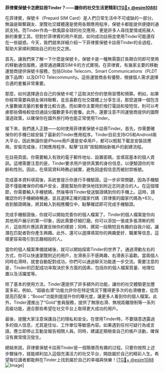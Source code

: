 **菲律賓保號卡怎麽註冊Tinder？——讓你的社交生活更精彩[[TG💪+ @esim1088](https://t.me/s/esim1088)]**

在菲律賓，保號卡（Prepaid SIM Card）是人們日常生活中不可或缺的一部分。無論是聯繫親友、瀏覽社交媒體還是使用各類應用程序，保號卡都能提供便捷的通訊支持。而Tinder作為一款風靡全球的社交應用，更是許多人尋找愛情或拓展人脈的重要工具。但對於菲律賓的用戶來說，如何成功註冊並使用Tinder可能還存在一些疑惑。今天，我們就來詳細介紹一下菲律賓保號卡註冊Tinder的全過程，幫助大家順利開始自己的社交之旅。

首先，讓我們來了解一下什麼是保號卡。保號卡是一種無需簽訂長期合同即可使用的移動通信服務，通常通過購買SIM卡的方式實現。在菲律賓，有幾家主要的移動運營商提供保號卡服務，包括Globe Telecom、Smart Communications（PLDT旗下品牌）以及DITO Telecommunity。這些運營商各有優勢，根據個人需求選擇合適的套餐非常重要。

那麼，如何選擇適合自己的保號卡呢？這取決於你的使用習慣和預算。例如，如果你經常需要與朋友保持聯繫，並且喜歡在社交媒體上分享生活，那麼選擇一個包含大量數據流量的套餐會比較合適。而如果你主要用於撥打電話和發短信，則可以考慮那些價格較低但通話分鐘數更多的套餐。此外，還要注意不同運營商提供的國際漫遊政策，以確保你在國外旅行時也能正常使用Tinder。

接下來，我們進入正題——如何使用菲律賓保號卡註冊Tinder。首先，你需要確保你的手機已經安裝了最新的Tinder應用程序。Tinder目前支持iOS和Android兩大平台，因此無論你是iPhone用戶還是安卓用戶，都可以輕鬆下載並安裝該應用。安裝完成後，打開應用程序，點擊“註冊”按鈕開始新帳戶的創建流程。

在註冊頁面，你需要輸入有效的電子郵件地址、設置密碼，並填寫基本的個人資訊。這裡需要注意的是，Tinder要求用戶提供真實的身份信息，以便驗證你的年齡和性別。因此，在填寫資料時務必誠實，避免因虛假信息而被封禁帳號。

完成基本資料填寫後，系統會提示你進行手機驗證。這一步非常關鍵，因為手機驗證不僅能確保你的帳戶安全，還能幫助你更快地找到附近志同道合的人。在這個環節，你需要輸入手機號碼，然後等待Tinder發送驗證碼到你的手機上。這時，請確認你的手機網絡暢通，並且選擇正確的國家代碼（菲律賓的國家代碼為+63）。收到驗證碼後，將其輸入到相應欄位中，點擊確認即可完成手機驗證。

完成手機驗證後，你就可以開始完善你的個人檔案了。Tinder的個人檔案是你向其他用戶展示的第一印象，因此需要仔細打磨。你可以添加一張或多張清晰的照片，這些照片應該真實反映你的樣貌；同時，撰寫一段簡短且有趣的自我介紹，讓潛在匹配者對你產生興趣。此外，還可以選擇填寫你的興趣愛好、職業等信息，這樣更容易吸引到志趣相投的人。

當你的個人檔案準備就緒後，就可以開始探索Tinder的世界了。通過滑動左右的方式，你可以快速瀏覽附近的用戶，左滑表示不感興趣，右滑表示喜歡。當兩個人同時右滑時，就會自動配對成功，你們可以通過聊天功能進一步交流。需要注意的是，Tinder的匹配成功率取決於多方面的因素，包括你的個人檔案質量、地理位置以及活躍度等。

除了基本的使用方法，Tinder還提供了許多額外的功能，讓你的社交體驗更加豐富多彩。例如，“超級右滑”功能允許你在特定情況下獲得更多次的右滑機會，從而提高匹配率；“Boost”功能則能提升你的曝光度，讓更多人看到你的個人檔案。此外，Tinder還推出了“Gold”會員服務，提供了無限右滑、無視距離限制等一系列高級功能，適合那些希望在社交平台上取得更大成功的用戶。

最後，提醒大家注意保護自己的隱私和安全。在使用Tinder時，不要隨意透露過多的個人信息，尤其是住址、工作單位等敏感內容。如果遇到任何可疑行為或言語，應立即停止互動並報告相關人員。同時，建議定期檢查自己的帳戶活動，確保沒有異常情況發生。

總結來說，菲律賓保號卡註冊Tinder是一個簡單而有趣的过程。只要你按照上述步驟操作，就能順利加入這個充滿活力的社交平台，開啟屬於自己的精彩人生。希望每位讀者都能夠在Tinder上找到屬於自己的幸福與快樂！[[TG💪+ @esim1088](https://t.me/s/esim1088) ![Image](https://i.postimg.cc/4NQfJmqS/Snipaste-2025-05-13-00-14-12.png)]